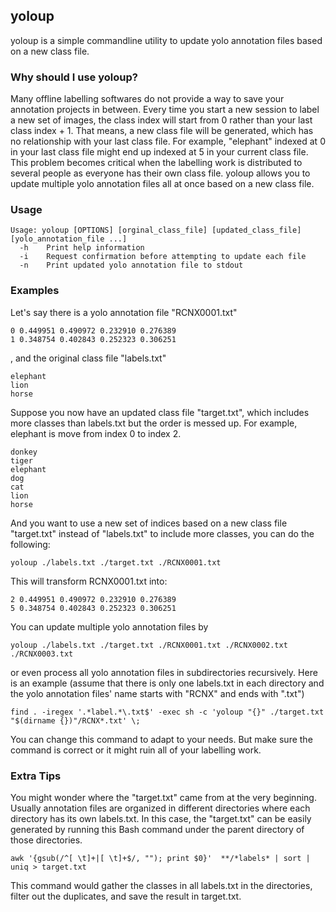yoloup
------------
yoloup is a simple commandline utility to update yolo annotation files based on a new class file.

### Why should I use yoloup?
Many offline labelling softwares do not provide a way to save your annotation projects in between. Every time you start a new session to label a new set of images, the class index will start from 0 rather than your last class index + 1. That means, a new class file will be generated, which has no relationship with your last class file. For example, "elephant" indexed at 0 in your last class file might end up indexed at 5 in your current class file. This problem becomes critical when the labelling work is distributed to several people as everyone has their own class file. yoloup allows you to update multiple yolo annotation files all at once based on a new class file. 

### Usage
```
Usage: yoloup [OPTIONS] [orginal_class_file] [updated_class_file] [yolo_annotation_file ...]
  -h	Print help information
  -i	Request confirmation before attempting to update each file
  -n	Print updated yolo annotation file to stdout
```
### Examples
Let's say there is a yolo annotation file "RCNX0001.txt"
```
0 0.449951 0.490972 0.232910 0.276389
1 0.348754 0.402843 0.252323 0.306251
```
, and the original class file "labels.txt"
```
elephant
lion
horse
```
Suppose you now have an updated class file "target.txt", which includes more classes than labels.txt but the order is messed up. For example, elephant is move from index 0 to index 2.
```
donkey
tiger
elephant
dog
cat
lion
horse
```
And you want to use a new set of indices based on a new class file "target.txt" instead of "labels.txt" to include more classes, you can do the following:
```
yoloup ./labels.txt ./target.txt ./RCNX0001.txt
```
This will transform RCNX0001.txt into:
```
2 0.449951 0.490972 0.232910 0.276389
5 0.348754 0.402843 0.252323 0.306251
```
You can update multiple yolo annotation files by
```
yoloup ./labels.txt ./target.txt ./RCNX0001.txt ./RCNX0002.txt ./RCNX0003.txt
```
or even process all yolo annotation files in subdirectories recursively. Here is an example (assume that there is only one labels.txt in each directory and the yolo annotation files' name starts with "RCNX" and ends with ".txt")
```
find . -iregex '.*label.*\.txt$' -exec sh -c 'yoloup "{}" ./target.txt "$(dirname {})"/RCNX*.txt' \;
```
You can change this command to adapt to your needs. But make sure the command is correct or it might ruin all of your labelling work.

### Extra Tips
You might wonder where the "target.txt" came from at the very beginning. Usually annotation files are organized in different directories where each directory has its own labels.txt. In this case, the "target.txt" can be easily generated by running this Bash command under the parent directory of those directories. 
```
awk '{gsub(/^[ \t]+|[ \t]+$/, ""); print $0}'  **/*labels* | sort | uniq > target.txt
```
This command would gather the classes in all labels.txt in the directories, filter out the duplicates, and save the result in target.txt.







